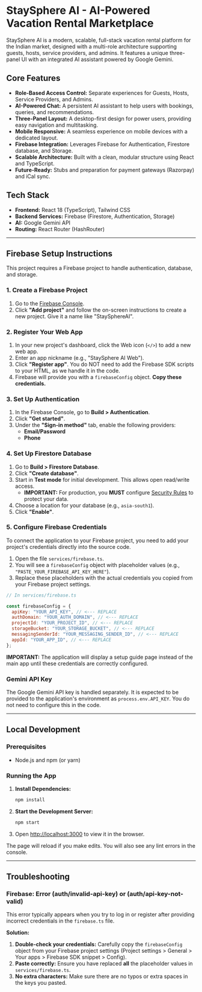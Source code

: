 
# StaySphere AI - AI-Powered Vacation Rental Marketplace

StaySphere AI is a modern, scalable, full-stack vacation rental platform for the Indian market, designed with a multi-role architecture supporting guests, hosts, service providers, and admins. It features a unique three-panel UI with an integrated AI assistant powered by Google Gemini.

## Core Features

- **Role-Based Access Control:** Separate experiences for Guests, Hosts, Service Providers, and Admins.
- **AI-Powered Chat:** A persistent AI assistant to help users with bookings, queries, and recommendations.
- **Three-Panel Layout:** A desktop-first design for power users, providing easy navigation and multitasking.
- **Mobile Responsive:** A seamless experience on mobile devices with a dedicated layout.
- **Firebase Integration:** Leverages Firebase for Authentication, Firestore database, and Storage.
- **Scalable Architecture:** Built with a clean, modular structure using React and TypeScript.
- **Future-Ready:** Stubs and preparation for payment gateways (Razorpay) and iCal sync.

## Tech Stack

- **Frontend:** React 18 (TypeScript), Tailwind CSS
- **Backend Services:** Firebase (Firestore, Authentication, Storage)
- **AI:** Google Gemini API
- **Routing:** React Router (HashRouter)

---

## Firebase Setup Instructions

This project requires a Firebase project to handle authentication, database, and storage.

### 1. Create a Firebase Project

1.  Go to the [Firebase Console](https://console.firebase.google.com/).
2.  Click **"Add project"** and follow the on-screen instructions to create a new project. Give it a name like "StaySphereAI".

### 2. Register Your Web App

1.  In your new project's dashboard, click the Web icon (`</>`) to add a new web app.
2.  Enter an app nickname (e.g., "StaySphere AI Web").
3.  Click **"Register app"**. You do NOT need to add the Firebase SDK scripts to your HTML, as we handle it in the code.
4.  Firebase will provide you with a `firebaseConfig` object. **Copy these credentials.**

### 3. Set Up Authentication

1.  In the Firebase Console, go to **Build > Authentication**.
2.  Click **"Get started"**.
3.  Under the **"Sign-in method"** tab, enable the following providers:
    -   **Email/Password**
    -   **Phone**

### 4. Set Up Firestore Database

1.  Go to **Build > Firestore Database**.
2.  Click **"Create database"**.
3.  Start in **Test mode** for initial development. This allows open read/write access.
    *   **IMPORTANT:** For production, you **MUST** configure [Security Rules](https.firebase.google.com/docs/firestore/security/get-started) to protect your data.
4.  Choose a location for your database (e.g., `asia-south1`).
5.  Click **"Enable"**.

### 5. Configure Firebase Credentials

To connect the application to your Firebase project, you need to add your project's credentials directly into the source code.

1.  Open the file `services/firebase.ts`.
2.  You will see a `firebaseConfig` object with placeholder values (e.g., `"PASTE_YOUR_FIREBASE_API_KEY_HERE"`).
3.  Replace these placeholders with the actual credentials you copied from your Firebase project settings.

```javascript
// In services/firebase.ts

const firebaseConfig = {
  apiKey: "YOUR_API_KEY", // <--- REPLACE
  authDomain: "YOUR_AUTH_DOMAIN", // <--- REPLACE
  projectId: "YOUR_PROJECT_ID", // <--- REPLACE
  storageBucket: "YOUR_STORAGE_BUCKET", // <--- REPLACE
  messagingSenderId: "YOUR_MESSAGING_SENDER_ID", // <--- REPLACE
  appId: "YOUR_APP_ID", // <--- REPLACE
};
```

**IMPORTANT:** The application will display a setup guide page instead of the main app until these credentials are correctly configured.

### Gemini API Key

The Google Gemini API key is handled separately. It is expected to be provided to the application's environment as `process.env.API_KEY`. You do not need to configure this in the code.

---

## Local Development

### Prerequisites

-   Node.js and npm (or yarn)

### Running the App

1.  **Install Dependencies:**
    ```bash
    npm install
    ```
2.  **Start the Development Server:**
    ```bash
    npm start
    ```
3.  Open [http://localhost:3000](http://localhost:3000) to view it in the browser.

The page will reload if you make edits. You will also see any lint errors in the console.

---

## Troubleshooting

### Firebase: Error (auth/invalid-api-key) or (auth/api-key-not-valid)

This error typically appears when you try to log in or register after providing incorrect credentials in the `firebase.ts` file.

**Solution:**

1.  **Double-check your credentials:** Carefully copy the `firebaseConfig` object from your Firebase project settings (Project settings > General > Your apps > Firebase SDK snippet > Config).
2.  **Paste correctly:** Ensure you have replaced **all** the placeholder values in `services/firebase.ts`.
3.  **No extra characters:** Make sure there are no typos or extra spaces in the keys you pasted.